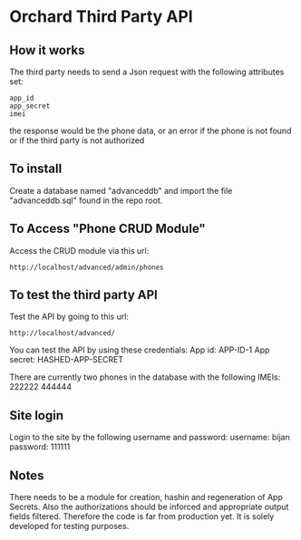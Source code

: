 # Orchard Third Party API

## How it works
The third party needs to send a Json request with the following attributes set:
```
app_id
app_secret
imei
```
the response would be the phone data, or an error if the phone is not found or if the third party is not authorized


## To install
Create a database named "advanceddb" and import the file "advanceddb.sql" found in the repo root.

## To Access "Phone CRUD Module"
Access the CRUD module via this url: 
```
http://localhost/advanced/admin/phones
```

## To test the third party API
Test the API by going to this url:
```
http://localhost/advanced/
```

You can test the API by using these credentials:
App id: APP-ID-1
App secret: HASHED-APP-SECRET

There are currently two phones in the database with the following IMEIs:
222222
444444


## Site login
Login to the site by the following username and password:
username: bijan
password: 111111


## Notes
There needs to be a module for creation, hashin and regeneration of App Secrets. Also the authorizations should be inforced and appropriate output fields filtered. Therefore the code is far from production yet. It is solely developed for testing purposes. 





